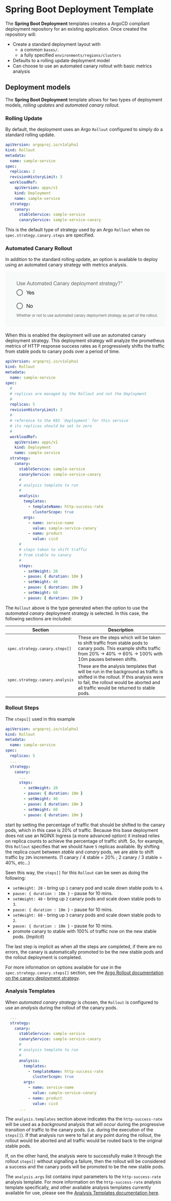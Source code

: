 
# Spring Boot Deployment Template

The **Spring Boot Deployment** templates creates a ArgoCD compliant deployment repository for an existing application. Once created the repository will:

* Create a standard deployment layout with
  * a common `bases/`.
  * a fully specified  `environments/regions/clusters`
* Defaults to a rolling update deployment model
* Can choose to use an automated canary rollout with basic metrics analysis


## Deployment models

The **Spring Boot Deployment** template allows for two types of deployment models, _rolling updates_ and _automated canary rollout_.

### Rolling Update

By default, the deployment uses an Argo `Rollout` configured to simply do a standard rolling update.

```yaml
apiVersion: argoproj.io/v1alpha1
kind: Rollout
metadata:
  name: sample-service
spec:
  replicas: 2
  revisionHistoryLimit: 3
  workloadRef:
    apiVersion: apps/v1
    kind: Deployment
    name: sample-service
  strategy:
    canary:
      stableService: sample-service
      canaryService: sample-service-canary
```

This is the default type of strategy used by an Argo `Rollout` when no `spec.strategy.canary.steps` are specified.


### Automated Canary Rollout

In addition to the standard rolling update, an option is available to deploy using an automated canary strategy with metrics analysis.

![use automated canary](use-automated-canary.png)

When this is enabled the deployment will use an automated canary deployment strategy.  This deployment strategy will analyze the prometheus metrics of HTTP response success rates as it progressively shifts the traffic from stable pods to canary pods over a period of time.

```yaml
apiVersion: argoproj.io/v1alpha1
kind: Rollout
metadata:
  name: sample-service
spec:
  #
  # replicas are managed by the Rollout and not the Deployment
  #
  replicas: 5
  revisionHistoryLimit: 3
  #
  # reference to the K8S `Deployment` for this service
  # its replicas should be set to zero
  #
  workloadRef:
    apiVersion: apps/v1
    kind: Deployment
    name: sample-service
  strategy:
    canary:
      stableService: sample-service
      canaryService: sample-service-canary
      #
      # analysis template to run
      #
      analysis:
        templates:
          - templateName: http-success-rate
            clusterScope: true
        args:
          - name: service-name
            value: sample-service-canary
          - name: product
            value: cicd
      #
      # steps taken to shift traffic
      # from stable to canary
      #
      steps:
        - setWeight: 20
        - pause: { duration: 10m }
        - setWeight: 40
        - pause: { duration: 10m }
        - setWeight: 60
        - pause: { duration: 10m }
```

The `Rollout` above is the type generated when the option to use the _automated canary_ deployment strategy is selected.  In this case, the following sections are included:

| Section                         | Description                                |
| ------------------------------- | ------------------------------------------ |
| `spec.strategy.canary.steps[]`  | These are the steps which will be taken to shift traffic from stable pods to canary pods. This example shifts traffic from 20% -> 40% -> 60% -> 100% with 10m pauses between shifts.  |
| `spec.strategy.canary.analysis` | These are the analysis templates that will be run in the background as traffic is shifted in the rollout.  If this analysis were to fail, the rollout would be aborted and all traffic would be returned to stable pods. |


### Rollout Steps

The `steps[]` used in this example

```yaml
apiVersion: argoproj.io/v1alpha1
kind: Rollout
metadata:
  name: sample-service
spec:
  replicas: 5
  ...
  strategy:
    canary:
      ...
      steps:
        - setWeight: 20
        - pause: { duration: 10m }
        - setWeight: 40
        - pause: { duration: 10m }
        - setWeight: 60
        - pause: { duration: 10m }
```
start by setting the percentage of traffic that should be shifted to the canary pods, which in this case is 20% of traffic.  Because this base deployment does not use an NGINX Ingress (a more advanced option) it instead relies on replica counts to achieve the percentage of traffic shift.  So, for example, this `Rollout` specifies that we should have `5` replicas available.  By shifting the replica count between _stable_ and _canary_ pods, we are able to shift traffic by `20%` increments.  (1 canary / 4 stable = 20% ; 2 canary / 3 stable = 40%, etc...)

Seen this way, the `steps[]` for this `Rollout` can be seen as doing the following:

* `setWeight: 20` - bring up `1` canary pod and scale down stable pods to `4`.
* `pause: { duration : 10m }` - pause for 10 mins.
* `setWeight: 40` - bring up `2` canary pods and scale down stable pods to `3`.
* `pause: { duration : 10m }` - pause for 10 mins.
* `setWeight: 60` - bring up `3` canary pods and scale down stable pods to `2`.
* `pause: { duration : 10m }` - pause for 10 mins.
* promote canary to stable with 100% of traffic now on the new stable pods. (_Implicit_)

The last step is implicit as when all the steps are completed, if there are no errors, the canary is automatically promoted to be the new stable pods and the rollout deployment is completed.

For more information on options available for use in the `spec.strategy.canary.steps[]` section, see the [Argo Rollout documentation on the canary deployment strategy](https://argoproj.github.io/argo-rollouts/features/canary/).

### Analysis Templates

When _automated canary strategy_ is chosen, the `Rollout` is configured to use an _analysis_ during the rollout of the canary pods.

```yaml
  ...
  strategy:
    canary:
      stableService: sample-service
      canaryService: sample-service-canary
      #
      # analysis template to run
      #
      analysis:
        templates:
          - templateName: http-success-rate
            clusterScope: true
        args:
          - name: service-name
            value: sample-service-canary
          - name: product
            value: cicd
      ...
```

The `analysis.templates` section above indicates tha the `http-success-rate` will be used as a _background_ analysis that will occur during the progressive transition of traffic to the canary pods. (i.e. during the execution of the `steps[]`).  If that analysis run were to fail at any point during the rollout, the rollout would be aborted and all traffic would be routed back to the original stable pods.

If, on the other hand, the analysis were to successfully make it through the rollout `steps[]` without signalling a failure, then the rollout will be considered a success and the canary pods will be promoted to be the new stable pods.

The `analysis.args` list contains input parameters to the `http-success-rate` analysis template.  For more information on the `http-success-rate` analysis template specifically, and other available analysis templates currently available for use, please see the [Analysis Templates documentation here](docs/default/Component/argo-rollouts-deployment/).
